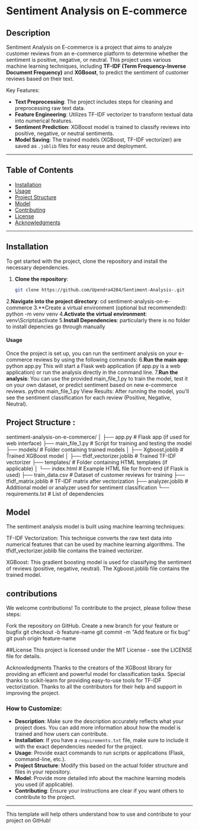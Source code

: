 # Sentiment Analysis on E-commerce

## Description
Sentiment Analysis on E-commerce is a project that aims to analyze customer reviews from an e-commerce platform to determine whether the sentiment is positive, negative, or neutral. This project uses various machine learning techniques, including **TF-IDF (Term Frequency-Inverse Document Frequency)** and **XGBoost**, to predict the sentiment of customer reviews based on their text.

Key Features:
- **Text Preprocessing**: The project includes steps for cleaning and preprocessing raw text data.
- **Feature Engineering**: Utilizes TF-IDF vectorizer to transform textual data into numerical features.
- **Sentiment Prediction**: XGBoost model is trained to classify reviews into positive, negative, or neutral sentiments.
- **Model Saving**: The trained models (XGBoost, TF-IDF vectorizer) are saved as `.joblib` files for easy reuse and deployment.

---

## Table of Contents
- [Installation](#installation)
- [Usage](#usage)
- [Project Structure](#project-structure)
- [Model](#model)
- [Contributing](#contributing)
- [License](#license)
- [Acknowledgments](#acknowledgments)

---

## Installation

To get started with the project, clone the repository and install the necessary dependencies.

1. **Clone the repository**:
   ```bash
   git clone https://github.com/Upendra4204/Sentiment-Analysis-.git
2.**Navigate into the project directory**: 
   cd sentiment-analysis-on-e-commerce
3.**Create a virtual environment (optional but recommended):
   python -m venv venv
4.**Activate the virtual environment**:
   venv\Scripts\activate
5.**Install Dependencies**:
  particularly there is no folder to install depencies go through manually  
  ####    Usage
  Once the project is set up, you can run the sentiment analysis on your e-commerce reviews by using the following commands:
 6.**Run the main app**:
   python app.py 
   This will start a Flask web application (if app.py is a web application) or run the analysis directly in the command line. 
  7.**Run the analysis**:
    You can use the provided main_file_1.py to train the model, test it on your own dataset, or predict sentiment based on new e-commerce reviews.
    python main_file_1.py
View Results: After running the model, you'll see the sentiment classification for each review (Positive, Negative, Neutral). 

 ##   Project Structure  :
sentiment-analysis-on-e-commerce/
│
├── app.py                    # Flask app (if used for web interface)
├── main_file_1.py            # Script for training and testing the model
├── models/                   # Folder containing trained models
│   ├── Xgboost.joblib        # Trained XGBoost model
│   ├── tfidf_vectorizer.joblib  # Trained TF-IDF vectorizer
├── templates/                # Folder containing HTML templates (if applicable)
│   └── index.html            # Example HTML file for front-end (if Flask is used)
├── train_data.csv            # Dataset of customer reviews for training
├── tfidf_matrix.joblib       # TF-IDF matrix after vectorization
├── analyzer.joblib           # Additional model or analyzer used for sentiment classification
└── requirements.txt          # List of dependencies
##  Model
The sentiment analysis model is built using machine learning techniques:

TF-IDF Vectorization: This technique converts the raw text data into numerical features that can be used by machine learning algorithms. The tfidf_vectorizer.joblib file contains the trained vectorizer.

XGBoost: This gradient boosting model is used for classifying the sentiment of reviews (positive, negative, neutral). The Xgboost.joblib file contains the trained model.
## contributions 
We welcome contributions! To contribute to the project, please follow these steps:

Fork the repository on GitHub.
Create a new branch for your feature or bugfix 
git checkout -b feature-name
git commit -m "Add feature or fix bug"
git push origin feature-name

##License 
This project is licensed under the MIT License - see the LICENSE file for details. 

Acknowledgments
Thanks to the creators of the XGBoost library for providing an efficient and powerful model for classification tasks.
Special thanks to scikit-learn for providing easy-to-use tools for TF-IDF vectorization.
Thanks to all the contributors for their help and support in improving the project.  


### How to Customize:

- **Description**: Make sure the description accurately reflects what your project does. You can add more information about how the model is trained and how users can contribute.
- **Installation**: If you have a `requirements.txt` file, make sure to include it with the exact dependencies needed for the project.
- **Usage**: Provide exact commands to run scripts or applications (Flask, command-line, etc.).
- **Project Structure**: Modify this based on the actual folder structure and files in your repository.
- **Model**: Provide more detailed info about the machine learning models you used (if applicable).
- **Contributing**: Ensure your instructions are clear if you want others to contribute to the project.

---

This template will help others understand how to use and contribute to your project on GitHub!
